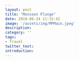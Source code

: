 ```yaml
---
layout: post
title: "Monsoon Plunge"
date: 2018-06-24 11:15:42
image: '/assets/img/MPMain.jpeg'
description:
category: ''
tags:
- Travel
twitter_text:
introduction:
---
```

